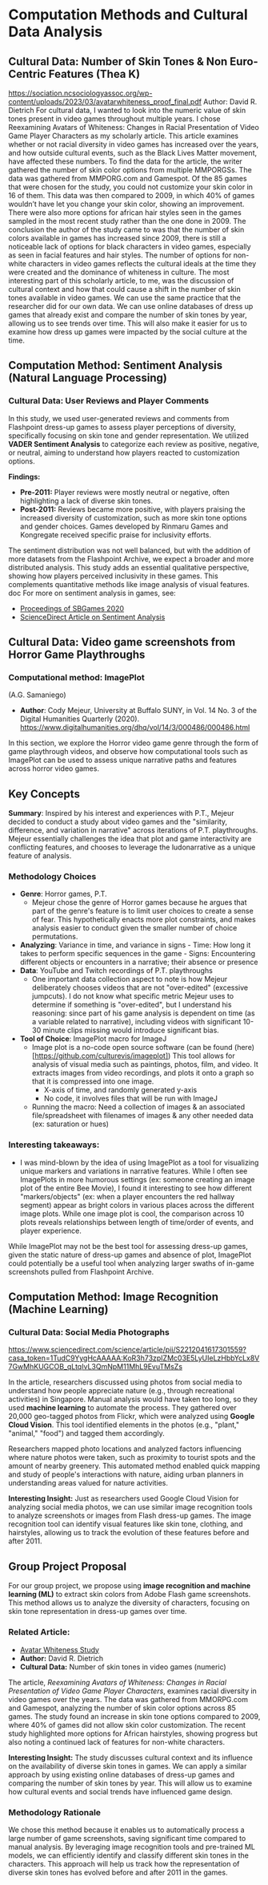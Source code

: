 # Computation Methods and Cultural Data Analysis
## Cultural Data: Number of Skin Tones & Non Euro-Centric Features (Thea K) ##
https://sociation.ncsociologyassoc.org/wp-content/uploads/2023/03/avatarwhiteness_proof_final.pdf
Author: David R. Dietrich
	For cultural data, I wanted to look into the numeric value of skin tones present in video games throughout multiple years. I chose Reexamining Avatars of Whiteness: Changes in Racial Presentation of Video Game Player Characters as my scholarly article. This article examines whether or not racial diversity in video games has increased over the years, and how outside cultural events, such as the Black Lives Matter movement, have affected these numbers. To find the data for the article, the writer gathered the number of skin color options from multiple MMPORGSs. The data was gathered from MMPORG.com and Gamespot. Of the 85 games that were chosen for the study, you could not customize  your skin color in 16 of them. This data was then compared to 2009, in which 40% of games wouldn’t have let you change your skin color, showing an improvement. There were also more options for african hair styles seen in the games sampled in the most recent study rather than the one done in 2009. The conclusion the author of the study came to was that the number of skin colors available in games has increased since 2009, there is still a noticeable lack of options for black characters in video games, especially as seen in facial features and hair styles. The number of options for non-white characters in video games reflects the cultural ideals at the time they were created and the dominance of whiteness in culture.
	The most interesting part of this scholarly article, to me, was the discussion of cultural context and how that could cause a shift in the number of skin tones available in video games. We can use the same practice that the researcher did for our own data. We can use online databases of dress up games that already exist and compare the number of skin tones by year, allowing us to see trends over time. This will also make it easier for us to examine how dress up games were impacted by the social culture at the time. 
## Computation Method: Sentiment Analysis (Natural Language Processing)
### Cultural Data: User Reviews and Player Comments

In this study, we used user-generated reviews and comments from Flashpoint dress-up games to assess player perceptions of diversity, specifically focusing on skin tone and gender representation. We utilized **VADER Sentiment Analysis** to categorize each review as positive, negative, or neutral, aiming to understand how players reacted to customization options.

**Findings:**

- **Pre-2011:** Player reviews were mostly neutral or negative, often highlighting a lack of diverse skin tones.
- **Post-2011:** Reviews became more positive, with players praising the increased diversity of customization, such as more skin tone options and gender choices. Games developed by Rinmaru Games and Kongregate received specific praise for inclusivity efforts.

The sentiment distribution was not well balanced, but with the addition of more datasets from the Flashpoint Archive, we expect a broader and more distributed analysis. This study adds an essential qualitative perspective, showing how players perceived inclusivity in these games. This complements quantitative methods like image analysis of visual features.
doc
For more on sentiment analysis in games, see:
- [Proceedings of SBGames 2020](https://www.sbgames.org/proceedings2020/ComputacaoShort/209781.pdf)
- [ScienceDirect Article on Sentiment Analysis](https://www.sciencedirect.com/science/article/pii/S2212041617301559?casa_token=1TudC9YygHcAAAAA:KoR3h73zpIZMc03E5LyUIeLzHbbYcLx8V7GwMhKUGCOB_qLtqIvL3QmNpM11MhL9EvuTMsZs)


## Cultural Data: Video game screenshots from Horror Game Playthroughs
### Computational method: ImagePlot
(A.G. Samaniego)

- **Author**: Cody Mejeur, University at Buffalo SUNY, in Vol. 14 No. 3 of the Digital Humanities Quarterly (2020). https://www.digitalhumanities.org/dhq/vol/14/3/000486/000486.html 

In this section, we explore the Horror video game genre through the form of game playthrough videos, and observe how computational tools such as ImagePlot can be used to assess unique narrative paths and features across horror video games. 

## Key Concepts
**Summary**: Inspired by his interest and experiences with P.T., Mejeur decided to conduct a study about video games and the "similarity, difference, and variation in narrative" across iterations of P.T. playthroughs. Mejeur essentially challenges the idea that plot and game interactivity are conflicting features, and chooses to leverage the ludonarrative as a unique feature of analysis.

### **Methodology Choices**
- **Genre**: Horror games, P.T.
    - Mejeur chose the genre of Horror games because he argues that part of the genre's feature is to limit user choices to create a sense of fear. This hypothetically enacts more plot constraints, and makes analysis easier to conduct given the smaller number of choice permutations.
- **Analyzing**: Variance in time, and variance in signs
        - Time: How long it takes to perform specific sequences in the game
        - Signs: Encountering different objects or encounters in a narrative; their absence or presence
- **Data**: YouTube and Twitch recordings of P.T. playthroughs
    - One important data collection aspect to note is how Mejeur deliberately chooses videos that are not "over-edited" (excessive jumpcuts). I do not know what specific metric Mejeur uses to determine if something is "over-edited", but I understand his reasoning: since part of his game analysis is dependent on time (as a variable related to narrative), including videos with significant 10-30 minute clips missing would introduce significant bias.
- **Tool of Choice**: ImagePlot macro for ImageJ
    - Image plot is a no-code open source software (can be found (here)[https://github.com/culturevis/imageplot]) This tool allows for analysis of visual media such as paintings, photos, film, and video. It extracts images from video recordings, and plots it onto a graph so that it is compressed into one image.
        - X-axis of time, and randomly generated y-axis
        - No code, it involves files that will be run with ImageJ
    - Running the macro: Need a collection of images & an associated file/spreadsheet with filenames of images & any other needed data (ex: saturation or hues)


### Interesting takeaways:
- I was mind-blown by the idea of using ImagePlot as a tool for visualizing unique markers and variations in narrative features. While I often see ImagePlots in more humorous settings (ex: someone creating an image plot of the entire Bee Movie), I found it interesting to see how different "markers/objects" (ex: when a player encounters the red hallway segment) appear as bright colors in various places across the different image plots. While one image plot is cool, the comparison across 10 plots reveals relationships between length of time/order of events, and player experience.

While ImagePlot may not be the best tool for assessing dress-up games, given the static nature of dress-up games and absence of plot, ImagePlot could potentially be a useful tool when analyzing larger swaths of in-game screenshots pulled from Flashpoint Archive. 



## Computation Method: Image Recognition (Machine Learning)
### Cultural Data: Social Media Photographs
https://www.sciencedirect.com/science/article/pii/S2212041617301559?casa_token=1TudC9YygHcAAAAA:KoR3h73zpIZMc03E5LyUIeLzHbbYcLx8V7GwMhKUGCOB_qLtqIvL3QmNpM11MhL9EvuTMsZs

In the article, researchers discussed using photos from social media to understand how people appreciate nature (e.g., through recreational activities) in Singapore. Manual analysis would have taken too long, so they used **machine learning** to automate the process. They gathered over 20,000 geo-tagged photos from Flickr, which were analyzed using **Google Cloud Vision**. This tool identified elements in the photos (e.g., "plant," "animal," "food") and tagged them accordingly.

Researchers mapped photo locations and analyzed factors influencing where nature photos were taken, such as proximity to tourist spots and the amount of nearby greenery. This automated method enabled quick mapping and study of people's interactions with nature, aiding urban planners in understanding areas valued for nature activities.

**Interesting Insight:** Just as researchers used Google Cloud Vision for analyzing social media photos, we can use similar image recognition tools to analyze screenshots or images from Flash dress-up games. The image recognition tool can identify visual features like skin tone, clothing, and hairstyles, allowing us to track the evolution of these features before and after 2011.

## Group Project Proposal

For our group project, we propose using **image recognition and machine learning (ML)** to extract skin colors from Adobe Flash game screenshots. This method allows us to analyze the diversity of characters, focusing on skin tone representation in dress-up games over time.

### Related Article:
- [Avatar Whiteness Study](https://sociation.ncsociologyassoc.org/wp-content/uploads/2023/03/avatarwhiteness_proof_final.pdf)
- **Author:** David R. Dietrich
- **Cultural Data:** Number of skin tones in video games (numeric)

The article, *Reexamining Avatars of Whiteness: Changes in Racial Presentation of Video Game Player Characters*, examines racial diversity in video games over the years. The data was gathered from MMORPG.com and Gamespot, analyzing the number of skin color options across 85 games. The study found an increase in skin tone options compared to 2009, where 40% of games did not allow skin color customization. The recent study highlighted more options for African hairstyles, showing progress but also noting a continued lack of features for non-white characters.

**Interesting Insight:** The study discusses cultural context and its influence on the availability of diverse skin tones in games. We can apply a similar approach by using existing online databases of dress-up games and comparing the number of skin tones by year. This will allow us to examine how cultural events and social trends have influenced game design.

### Methodology Rationale

We chose this method because it enables us to automatically process a large number of game screenshots, saving significant time compared to manual analysis. By leveraging image recognition tools and pre-trained ML models, we can efficiently identify and classify different skin tones in the characters. This approach will help us track how the representation of diverse skin tones has evolved before and after 2011 in the games.

